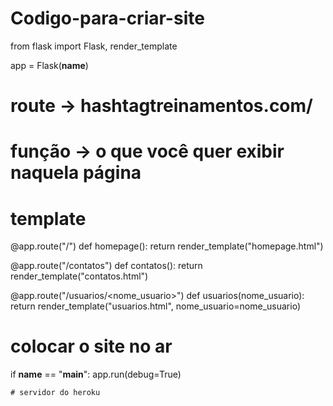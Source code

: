 # Codigo-para-criar-site

from flask import Flask, render_template

app = Flask(__name__)
# route -> hashtagtreinamentos.com/
# função -> o que você quer exibir naquela página
# template

@app.route("/")
def homepage():
    return render_template("homepage.html")

@app.route("/contatos")
def contatos():
    return render_template("contatos.html")

@app.route("/usuarios/<nome_usuario>")
def usuarios(nome_usuario):
    return render_template("usuarios.html", nome_usuario=nome_usuario)

# colocar o site no ar
if __name__ == "__main__":
    app.run(debug=True)

    # servidor do heroku
